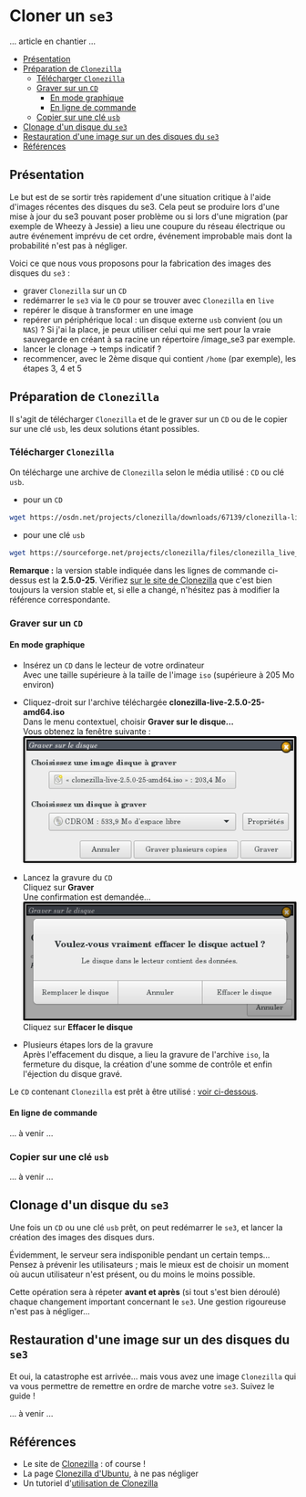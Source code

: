 # Cloner un `se3`

… article en chantier …

* [Présentation](#présentation)
* [Préparation de `Clonezilla`](#préparation-de-clonezilla)
    * [Télécharger `Clonezilla`](#télécharger-clonezilla)
    * [Graver sur un `CD`](#graver-sur-un-cd)
        * [En mode graphique](#en-mode-graphique)
        * [En ligne de commande](#en-ligne-de-commande)
    * [Copier sur une clé `usb`](#copier-sur-une-clé-usb)
* [Clonage d'un disque du `se3`](#clonage-dun-disque-du-se3)
* [Restauration d'une image sur un des disques du `se3`](#restauration-dune-image-sur-un-des-disques-du-se3)
* [Références](#Références)


## Présentation

Le but est de se sortir très rapidement d'une situation critique à l'aide d'images récentes des disques du se3. Cela peut se produire lors d'une mise à jour du se3 pouvant poser problème ou si lors d'une migration (par exemple de Wheezy à Jessie) a lieu une coupure du réseau électrique ou autre événement imprévu de cet ordre, événement improbable mais dont la probabilité n'est pas à négliger.

Voici ce que nous vous proposons pour la fabrication des images des disques du `se3` :

- graver `Clonezilla` sur un `CD`
- redémarrer le `se3` via le `CD` pour se trouver avec `Clonezilla` en `live`
- repérer le disque à transformer en une image
- repérer un périphérique local : un disque externe `usb` convient (ou un `NAS`) ? Si j'ai la place, je peux utiliser celui qui me sert pour la vraie sauvegarde en créant à sa racine un répertoire /image_se3 par exemple.
- lancer le clonage → temps indicatif ?
- recommencer, avec le 2ème disque qui contient `/home` (par exemple), les étapes 3, 4 et 5


## Préparation de `Clonezilla`

Il s'agit de télécharger `Clonezilla` et de le graver sur un `CD` ou de le copier sur une clé `usb`, les deux solutions étant possibles.


### Télécharger `Clonezilla`

On télécharge une archive de `Clonezilla` selon le média utilisé : `CD` ou clé `usb`.

* pour un `CD`
```sh
wget https://osdn.net/projects/clonezilla/downloads/67139/clonezilla-live-2.5.0-25-amd64.iso
```

* pour une clé `usb`
```sh
wget https://sourceforge.net/projects/clonezilla/files/clonezilla_live_stable/2.5.0-25/clonezilla-live-2.5.0-25-amd64.zip
```

**Remarque :** la version stable indiquée dans les lignes de commande ci-dessus est la **2.5.0-25**. Vérifiez [sur le site de Clonezilla](http://clonezilla.org/downloads/download.php?branch=stable) que c'est bien toujours la version stable et, si elle a changé, n'hésitez pas à modifier la référence correspondante.


### Graver sur un `CD`

#### En mode graphique

* Insérez un `CD` dans le lecteur de votre ordinateur  
Avec une taille supérieure à la taille de l'image `iso` (supérieure à 205 Mo environ)

* Cliquez-droit sur l'archive téléchargée **clonezilla-live-2.5.0-25-amd64.iso**  
Dans le menu contextuel, choisir **Graver sur le disque…**  
Vous obtenez la fenêtre suivante :  
![graver_cd_01](images/graver_cd_01.png)

* Lancez la gravure du `CD`  
Cliquez sur **Graver**  
Une confirmation est demandée…  
![graver_cd_02](images/graver_cd_02.png)  
Cliquez sur **Effacer le disque**

* Plusieurs étapes lors de la gravure  
Après l'effacement du disque, a lieu la gravure de l'archive `iso`, la fermeture du disque, la création d'une somme de contrôle et enfin l'éjection du disque gravé.

Le `CD` contenant `Clonezilla` est prêt à être utilisé : [voir ci-dessous](#clonage-dun-disque-du-se3).


#### En ligne de commande

… à venir …


### Copier sur une clé `usb`

… à venir …


## Clonage d'un disque du `se3`

Une fois un `CD` ou une clé `usb` prêt, on peut redémarrer le `se3`, et lancer la création des images des disques durs.

Évidemment, le serveur sera indisponible pendant un certain temps… Pensez à prévenir les utilisateurs ; mais le mieux est de choisir un moment où aucun utilisateur n'est présent, ou du moins le moins possible.

Cette opération sera à répeter **avant et après** (si tout s'est bien déroulé) chaque changement important concernant le `se3`. Une gestion rigoureuse n'est pas à négliger…


## Restauration d'une image sur un des disques du `se3`

Et oui, la catastrophe est arrivée… mais vous avez une image `Clonezilla` qui va vous permettre de remettre en ordre de marche votre `se3`. Suivez le guide !

… à venir …


## Références

* Le site de [Clonezilla](http://clonezilla.org/) : of course !
* La page [Clonezilla d'Ubuntu](https://doc.ubuntu-fr.org/clonezilla), à ne pas négliger
* Un tutoriel d'[utilisation de Clonezilla](http://www.fredzone.org/tutoriel-clonezilla-sauvegarde-restauration-disque-dur)

